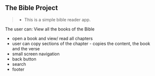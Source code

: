## The Bible Project
>* This is a simple bible reader app. 

The user can:
View all the books of the Bible
- open a book and view/ read all chapters
- user can copy sections of the chapter - copies the content, the book and the verse
- small screen navigation
- back button
- search
- footer